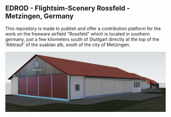 ## EDROD - Flightsim-Scenery Rossfeld - Metzingen, Germany

This repository is made to publish and offer a contribution platform for the work on the freeware airfield "Rossfeld" which is located in southern germany, just a few kilometers south of Stuttgart directly at the top of the 'Albtrauf' of the suabian alb, south of the city of Metzingen.

<!-- See the [website of this project](https://joeherwig.github.io/EDST-Flightsim-Scenery_Hahnweide-Kirchheim-unter-Teck/). -->

![ScreenShot](/img/Rossfeld_main_buildings.png)

<!-- ## Table of contents
* [Quick start](#quick-start)
* [Big Thanks](#big-thanks)
* [Contributing](#contributing)
* [Bugs and feature requests](#bugs-and-feature-requests)
* [Copyright and license](#copyright-and-license)

## Quick start
Well, i just began, so at the moment you still cannot download nor use this airport for direct integration into your flight simulator.

## Big thanks
go to [Arno Gerretsen](http://www.scenerydesign.org/about/) who created and maintains some of the most advanced tools for scenery creating.
Arno, You're brilliant!

## Contributing
It would be great, if you take part on developing and improving this small VFR airfield in this very interesting landscape for publishing to the FS-community. If you want, you are invited to contribute to this repo. Just fork it, check-in your changes and send me a pull-request. See [GitHib Starting Guide](http://www.git-scm.com/documentation)
If you're not familiar with using Github you can also send me an email to inform me about the changes and additions you made, and i'll probably embed them into my repo.

## Bugs and feature requests
Have a bug or a feature request? Please check first whether your problem or idea is addressed already. If not, please feel free to open a new [issue](https://github.com/joeherwig/EDST-Flightsim-Scenery_Hahnweide-Kirchheim-unter-Teck/issues).

## Copyright and license
Code and documentation copyright 2015 JoeHerwig released under [the GPL V2.0 license](LICENSE). Docs released under Creative Commons.
 -->